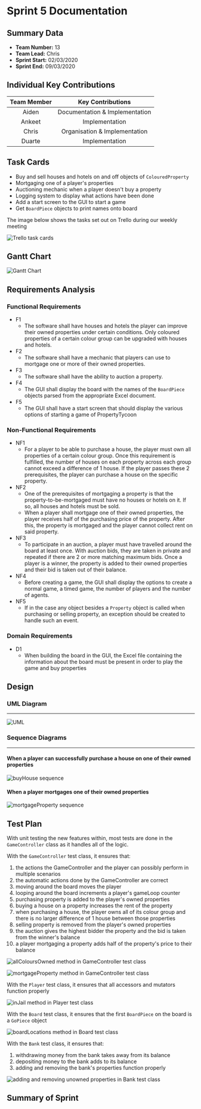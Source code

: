 # Sprint 5 Documentation

## Summary Data

- **Team Number:** 13
- **Team Lead:** Chris
- **Sprint Start:** 02/03/2020
- **Sprint End:** 09/03/2020

## Individual Key Contributions

| Team Member | Key Contributions |
| :---------: | :---------------: |
|    Aiden    |  Documentation & Implementation   |
|   Ankeet    |  Implementation   |
|    Chris    |  Organisation & Implementation   |
|   Duarte    |  Implementation   |

## Task Cards

- Buy and sell houses and hotels on and off objects of `ColouredProperty`
- Mortgaging one of a player's properties
- Auctioning mechanic when a player doesn't buy a property
- Logging system to display what actions have been done
- Add a start screen to the GUI to start a game
- Get `BoardPiece` objects to print names onto board

The image below shows the tasks set out on Trello during our weekly meeting

![Trello task cards](images/trello5.png)

## Gantt Chart

![Gantt Chart](images/gantt5.png)

## Requirements Analysis

### Functional Requirements

- F1
  - The software shall have houses and hotels the player can improve their owned properties under certain conditions. Only coloured properties of a certain colour group can be upgraded with houses and hotels.
- F2
  - The software shall have a mechanic that players can use to mortgage one or more of their owned properties.
- F3
  - The software shall have the ability to auction a property.
- F4
  - The GUI shall display the board with the names of the `BoardPiece` objects parsed from the appropriate Excel document.
- F5
  - The GUI shall have a start screen that should display the various options of starting a game of PropertyTycoon

### Non-Functional Requirements
- NF1
  - For a player to be able to purchase a house, the player must own all properties of a certain colour group. Once this requirement is fulfilled, the number of houses on each property across each group cannot exceed a difference of 1 house. If the player passes these 2 prerequisites, the player can purchase a house on the specific property.
- NF2
  - One of the prerequisites of mortgaging a property is that the property-to-be-mortgaged must have no houses or hotels on it. If so, all houses and hotels must be sold.
  - When a player shall mortgage one of their owned properties, the player receives half of the purchasing price of the property. After this, the property is mortgaged and the player cannot collect rent on said property.
- NF3
  - To participate in an auction, a player must have travelled around the board at least once. With auction bids, they are taken in private and repeated if there are 2 or more matching maximum bids. Once a player is a winner, the property is added to their owned properties and their bid is taken out of their balance.
- NF4
  - Before creating a game, the GUI shall display the options to create a normal game, a timed game, the number of players and the number of agents.
- NF5
  - If in the case any object besides a `Property` object is called when purchasing or selling property, an exception should be created to handle such an event.

### Domain Requirements
- D1
  - When building the board in the GUI, the Excel file containing the information about the board must be present in order to play the game and buy properties

## Design

### UML Diagram
___

![UML](images/UML5.svg)

### Sequence Diagrams
___

#### When a player can successfully purchase a house on one of their owned properties
![buyHouse sequence](images/buyHouseSequence.svg)

#### When a player mortgages one of their owned properties

![mortgageProperty sequence](images/mortgagePropertySequence.svg)

## Test Plan

With unit testing the new features within, most tests are done in the `GameController` class as it handles all of the logic.

With the `GameController` test class, it ensures that:
1. the actions the GameController and the player can possibly perform in multiple scenarios
2. the automatic actions done by the GameController are correct
3. moving around the board moves the player
4. looping around the board increments a player's gameLoop counter
5. purchasing property is added to the player's owned properties
6. buying a house on a property increases the rent of the property
7. when purchasing a house, the player owns all of its colour group and there is no larger difference of 1 house between those properties
8. selling property is removed from the player's owned properties
9. the auction gives the highest bidder the property and the bid is taken from the winner's balance
10. a player mortgaging a property adds half of the property's price to their balance

![allColoursOwned method in GameController test class](images/allColoursOwnedTest.png)

![mortgageProperty method in GameController test class](images/mortgagePropertyTest.png)

With the `Player` test class, it ensures that all accessors and mutators function properly

![inJail method in Player test class](images/inJailTest.png)

With the `Board` test class, it ensures that the first `BoardPiece` on the board is a `GoPiece` object

![boardLocations method in Board test class](images/boardLocationsTest.png)

With the `Bank` test class, it ensures that:
1. withdrawing money from the bank takes away from its balance
2. depositing money to the bank adds to its balance
3. adding and removing the bank's properties function properly

![adding and removing unowned properties in Bank test class](images/bankPropertiesTest.png)

## Summary of Sprint